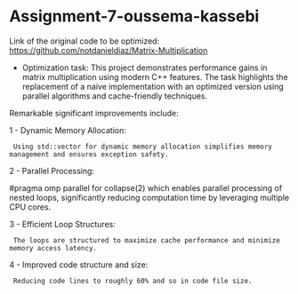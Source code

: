 # Assignment-7-oussema-kassebi

Link of the original code to be optimized:
https://github.com/notdanieldiaz/Matrix-Multiplication

+ Optimization task:
This project demonstrates performance gains in matrix multiplication using modern C++ features. The task highlights the replacement of a  naive implementation with an optimized version using parallel algorithms and cache-friendly techniques.

Remarkable significant improvements include:

 1 - Dynamic Memory Allocation:
 
     Using std::vector for dynamic memory allocation simplifies memory management and ensures exception safety.
     
 2 - Parallel Processing:
 
 #pragma omp parallel for collapse(2) which enables parallel processing of nested loops, significantly reducing computation time by leveraging multiple CPU cores.
 
 3 - Efficient Loop Structures:
 
     The loops are structured to maximize cache performance and minimize memory access latency.
     
 4 - Improved code structure and size:
 
     Reducing code lines to roughly 60% and so in code file size.
